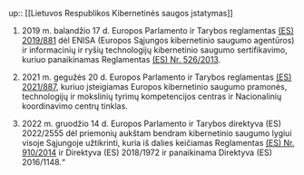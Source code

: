 up:: [[Lietuvos Respublikos Kibernetinės saugos įstatymas]]

1. 2019 m. balandžio 17 d. Europos Parlamento ir Tarybos reglamentas [(ES) 2019/881](http://eur-lex.europa.eu/legal-content/LIT/TXT/?uri=CELEX:3881R2019&locale=lt) dėl ENISA (Europos Sąjungos kibernetinio saugumo agentūros) ir informacinių ir ryšių technologijų kibernetinio saugumo sertifikavimo, kuriuo panaikinamas Reglamentas [(ES) Nr. 526/2013](http://eur-lex.europa.eu/legal-content/LIT/TXT/?uri=CELEX:32013R0526&locale=lt).

2. 2021 m. gegužės 20 d. Europos Parlamento ir Tarybos reglamentas [(ES) 2021/887](http://eur-lex.europa.eu/legal-content/LIT/TXT/?uri=CELEX:3887R2021&locale=lt), kuriuo įsteigiamas Europos kibernetinio saugumo pramonės, technologijų ir mokslinių tyrimų kompetencijos centras ir Nacionalinių koordinavimo centrų tinklas.

3. 2022 m. gruodžio 14 d. Europos Parlamento ir Tarybos direktyva (ES) 2022/2555 dėl priemonių aukštam bendram kibernetinio saugumo lygiui visoje Sąjungoje užtikrinti, kuria iš dalies keičiamas Reglamentas [(ES) Nr. 910/2014](http://eur-lex.europa.eu/legal-content/LIT/TXT/?uri=CELEX:32014R0910&locale=lt) ir Direktyva (ES) 2018/1972 ir panaikinama Direktyva (ES) 2016/1148.“
